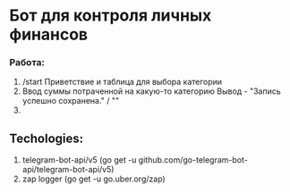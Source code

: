 # Бот для контроля личных финансов

### Работа:
1. /start
Приветствие и таблица для выбора категории
2. Ввод суммы потраченной на какую-то категорию
Вывод - "Запись успешно сохранена." / "" 
3. 

## Techologies:

1.  telegram-bot-api/v5 (go get -u github.com/go-telegram-bot-api/telegram-bot-api/v5)
2.  zap logger (go get -u go.uber.org/zap)